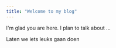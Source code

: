 ```yaml
---
title: "Welcome to my blog"
---
```


I'm glad you are here. I plan to talk about ...

Laten we iets leuks gaan doen
